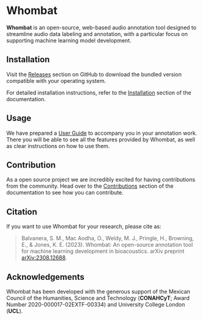 # Whombat

**Whombat** is an open-source, web-based audio annotation tool designed to
streamline audio data labeling and annotation, with a particular focus on
supporting machine learning model development.

## Installation

Visit the [Releases](https://github.com/mbsantiago/whombat/releases) section on
GitHub to download the bundled version compatible with your operating system.

For detailed installation instructions, refer to the
[Installation](https://mbsantiago.github.io/whombat/user_guide/installation/)
section of the documentation.

## Usage

We have prepared a
[User Guide](https://mbsantiago.github.io/whombat/user_guide/) to accompany you
in your annotation work. There you will be able to see all the features provided
by Whombat, as well as clear instructions on how to use them.

## Contribution

As a open source project we are incredibly excited for having contributions from
the community. Head over to the
[Contributions](https://mbsantiago.github.io/whombat/CONTRIBUTING/) section of
the documentation to see how you can contribute.

## Citation

If you want to use Whombat for your research, please cite as:

> Balvanera, S. M., Mac Aodha, O., Weldy, M. J., Pringle, H., Browning, E., &
> Jones, K. E. (2023). Whombat: An open-source annotation tool for machine
> learning development in bioacoustics. arXiv preprint [arXiv:2308.12688](https://arxiv.org/abs/2308.12688).

## Acknowledgements

Whombat has been developed with the generous support of the Mexican Council of
the Humanities, Science and Technology (**CONAHCyT**; Award Number
2020-000017-02EXTF-00334) and University College London (**UCL**).
